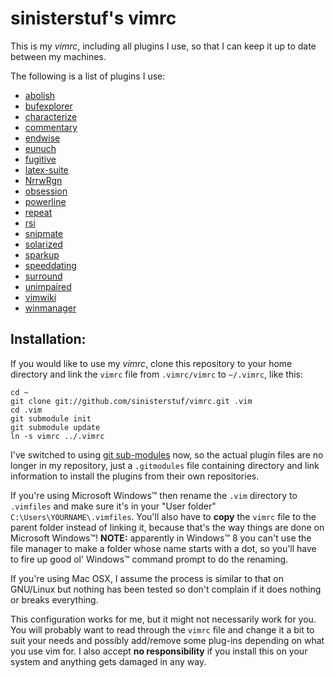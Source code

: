 sinisterstuf's vimrc
=====

This is my *vimrc*, including all plugins I use, so that I can keep it
up to date between my machines.

The following is a list of plugins I use:
 * [abolish](https://github.com/tpope/vim-abolish)
 * [bufexplorer](https://github.com/vim-scripts/bufexplorer)
 * [characterize](https://github.com/tpope/vim-characterize)
 * [commentary](https://github.com/tpope/vim-commentary)
 * [endwise](https://github.com/tpope/vim-endwise)
 * [eunuch](https://github.com/tpope/vim-eunuch)
 * [fugitive](https://github.com/tpope/vim-fugitive)
 * [latex-suite](https://github.com/jcf/vim-latex)
 * [NrrwRgn](https://github.com/chrisbra/NrrwRgn)
 * [obsession](https://github.com/tpope/vim-obsession)
 * [powerline](https://github.com/Lokaltog/vim-powerline/)
 * [repeat](https://github.com/tpope/vim-repeat)
 * [rsi](https://github.com/tpope/vim-rsi)
 * [snipmate](https://github.com/msanders/snipmate)
 * [solarized](https://github.com/altercation/vim-colors-solarized)
 * [sparkup](https://github.com/tristen/vim-sparkup)
 * [speeddating](https://github.com/tpope/vim-speeddating)
 * [surround](https://github.com/tpope/vim-surround)
 * [unimpaired](https://github.com/tpope/vim-unimpaired)
 * [vimwiki](https://github.com/vimwiki/vimwiki)
 * [winmanager](https://github.com/vim-scripts/winmanager)

Installation:
------------

If you would like to use my *vimrc*, clone this repository to your home
directory and link the `vimrc` file from `.vimrc/vimrc` to `~/.vimrc`,
like this:

    cd ~
    git clone git://github.com/sinisterstuf/vimrc.git .vim
    cd .vim
    git submodule init
    git submodule update
    ln -s vimrc ../.vimrc

I've switched to using [git sub-modules](http://git-scm.com/book/en/Git-Tools-Submodules) now, so the actual plugin files
are no longer in my repository, just a `.gitmodules` file containing
directory and link information to install the plugins from their own
repositories.

If you're using Microsoft Windows™ then rename the `.vim` directory to
`.vimfiles` and make sure it's in your "User folder"
`C:\Users\YOURNAME\.vimfiles`. You'll also have to **copy** the `vimrc`
file to the parent folder instead of linking it, because that's the way
things are done on Microsoft Windows™!
**NOTE:** apparently in Windows™ 8 you can't use the file manager to
make a folder whose name starts with a dot, so you'll have to fire up
good ol' Windows™ command prompt to do the renaming.

If you're using Mac OSX, I assume the process is similar to that on
GNU/Linux but nothing has been tested so don't complain if it does
nothing or breaks everything.

This configuration works for me, but it might not necessarily work for
you. You will probably want to read through the `vimrc` file and change
it a bit to suit your needs and possibly add/remove some plug-ins
depending on what you use vim for. I also accept **no responsibility**
if you install this on your system and anything gets damaged in any way.
